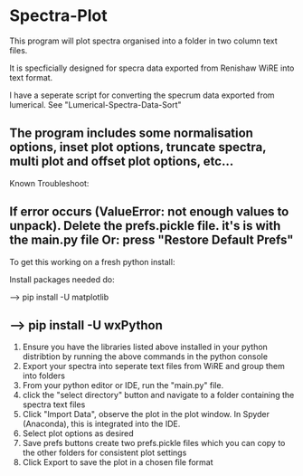 # Spectra-Plot
This program will plot spectra organised into a folder in two column text files.

It is specficially designed for specra data exported from Renishaw WiRE into text format.

I have a seperate script for converting the specrum data exported from lumerical. 
See "Lumerical-Spectra-Data-Sort" 

The program includes some normalisation options, inset plot options, truncate spectra,
multi plot and offset plot options, etc...
---------------------
Known Troubleshoot:

If error occurs (ValueError: not enough values to unpack). 
Delete the prefs.pickle file. it's is with the main.py file
Or: press "Restore Default Prefs"
---------------------
To get this working on a fresh python install:

Install packages needed do:

--> pip install -U matplotlib

--> pip install -U wxPython
---------------------

1) Ensure you have the libraries listed above installed in your python distribtion 
	by running the above commands in the python console  
2) Export your spectra into seperate text files from WiRE and group them into folders
3) From your python editor or IDE, run the "main.py" file.
4) click the "select directory" button and navigate to a folder containing the 
	spectra text files
5) Click "Import Data", observe the plot in the plot window. In Spyder (Anaconda), this is 
	integrated into the IDE. 
6) Select plot options as desired
7) Save prefs buttons create two prefs.pickle files which you can copy to the other 
	folders for consistent plot settings
8) Click Export to save the plot in a chosen file format

